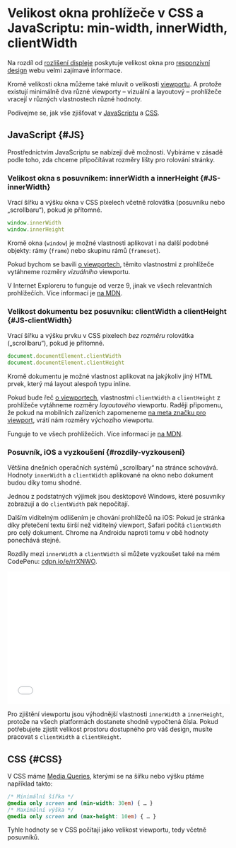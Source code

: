 # Velikost okna prohlížeče v CSS a JavaScriptu: min-width, innerWidth, clientWidth

Na rozdíl od [rozlišení displeje](rozliseni-displeje.md) poskytuje velikost okna pro [responzivní design](https://www.vzhurudolu.cz/responzivni-design) webu velmi zajímavé informace.

Kromě velikosti okna můžeme také mluvit o velikosti [viewportu](viewport-mobily.md). A protože existují minimálně dva různé viewporty – vizuální a layoutový – prohlížeče vracejí v různých vlastnostech různé hodnoty.

<!-- AdSnippet -->

Podívejme se, jak vše zjišťovat v [JavaScriptu](#JS) a [CSS](#CSS).

## JavaScript {#JS}

Prostřednictvím JavaScriptu se nabízejí dvě možnosti. Vybíráme v zásadě podle toho, zda chceme připočítávat rozměry lišty pro rolování stránky.

### Velikost okna s posuvníkem: innerWidth a innerHeight {#JS-innerWidth}

Vrací šířku a výšku okna v CSS pixelech včetně rolovátka (posuvníku nebo „scrollbaru“), pokud je přítomné. 

```js
window.innerWidth
window.innerHeight
```

Kromě okna (`window`) je možné vlastnosti aplikovat i na další podobné objekty: rámy (`frame`) nebo skupinu rámů (`frameset`).

Pokud bychom se bavili [o viewportech](viewport-mobily.md), těmito vlastnostmi z prohlížeče vytáhneme rozměry *vizuálního* viewportu.

V Internet Exploreru to funguje od verze 9, jinak ve všech relevantních prohlížečích. Více informací je [na MDN](https://developer.mozilla.org/en-US/docs/Web/API/Window/innerWidth).


### Velikost dokumentu bez posuvníku: clientWidth a clientHeight {#JS-clientWidth}

<!-- AdSnippet -->

Vrací šířku a výšku prvku v CSS pixelech *bez rozměru* rolovátka („scrollbaru“), pokud je přítomné. 

```js
document.documentElement.clientWidth
document.documentElement.clientHeight
```

Kromě dokumentu je možné vlastnost aplikovat na jakýkoliv jiný HTML prvek, který má layout alespoň typu inline.

Pokud bude řeč [o viewportech](viewport-mobily.md), vlastnostmi `clientWidth` a `clientHeight` z prohlížeče vytáhneme rozměry *layoutového* viewportu. Raději připomenu, že pokud na mobilních zařízeních zapomeneme [na meta značku pro viewport](viewport-meta.md), vrátí nám rozměry výchozího viewportu.

Funguje to ve všech prohlížečích. Více informací je [na MDN](https://developer.mozilla.org/en-US/docs/Web/API/Element/clientWidth).


### Posuvník, iOS a vyzkoušení {#rozdily-vyzkouseni}

Většina dnešních operačních systémů „scrollbary“ na stránce schovává. Hodnoty `innerWidth` a `clientWidth` aplikované na okno nebo dokument budou díky tomu shodné. 

Jednou z podstatných výjimek jsou desktopové Windows, které posuvníky zobrazují a do `clientWidth` pak nepočítají.

Dalším viditelným odlišením je chování prohlížečů na iOS: Pokud je stránka díky přetečení textu širší než viditelný viewport, Safari počítá `clientWidth` pro celý dokument. Chrome na Androidu naproti tomu v obě hodnoty ponechává stejné.

Rozdíly mezi `innerWidth` a `clientWidth` si můžete vyzkoušet také na mém CodePenu: [cdpn.io/e/rrXNWO](https://codepen.io/machal/pen/rrXNWO/).

<iframe height='300' scrolling='no' title='JavaScript: innerWidth vs. clientWidth' src='//codepen.io/machal/embed/rrXNWO/?height=300&theme-id=502&default-tab=result&embed-version=2' frameborder='no' allowtransparency='true' allowfullscreen='true' style='width: 100%;'>See the Pen <a href='https://codepen.io/machal/pen/rrXNWO/'>JavaScript: innerWidth vs. clientWidth</a> by Martin Michálek (<a href='https://codepen.io/machal'>@machal</a>) on <a href='https://codepen.io'>CodePen</a>.
</iframe> 

Pro zjištění viewportu jsou výhodnější vlastnosti `innerWidth` a `innerHeight`, protože na všech platformách dostanete shodně vypočtená čísla. Pokud potřebujete zjistit velikost prostoru dostupného pro váš design, musíte pracovat s `clientWidth` a `clientHeight`.


## CSS {#CSS}

V CSS máme [Media Queries](css3-media-queries.md), kterými se na šířku nebo výšku ptáme například takto:

```css
/* Minimální šířka */
@media only screen and (min-width: 30em) { … }
/* Maximální výška */
@media only screen and (max-height: 10em) { … }
```

Tyhle hodnoty se v CSS počítají jako velikost viewportu, tedy včetně posuvníků.

<!-- AdSnippet -->










